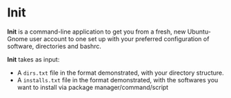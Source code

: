 # Init

**Init** is a command-line application to get you from a fresh, new Ubuntu-Gnome user account to one set up with your preferred configuration of software, directories and bashrc.

**Init** takes as input:

- A `dirs.txt` file in the format demonstrated, with your directory structure.
- A `installs.txt` file in the format demonstrated, with the softwares you want to install via package manager/command/script

  
